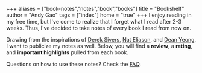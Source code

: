 +++
aliases = ["book-notes","notes","book","books"]
title = "Bookshelf"
author = "Andy Gao"
tags = ["index"]
home = "true"
+++
I enjoy reading in my free time, but I've come to realize that I forget what I read after 2-3 weeks. Thus, I've decided to take notes of every book I read from now on. 

Drawing from the inspirations of [Derek Sivers](https://sivers.org/book), [Nat Eliason](https://www.nateliason.com/notes), and [Dean Yeong](https://deanyeong.com/reading-notes/), I want to publicize my notes as well. Below, you will find a **review**, a **rating**, and **important highlights** pulled from each book.

Questions on how to use these notes? Check the [FAQ](/bookshelf/faq).
